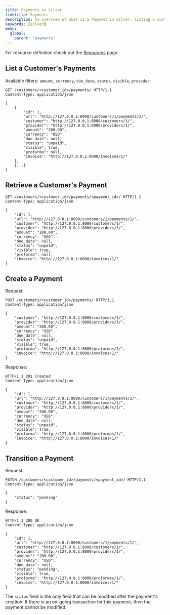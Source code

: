 ```yaml
---
title: Payments in Silver
linktitle: Payments
description: An overview of what is a Payment in Silver, listing a customer's payments or retrieving a specific one, as well as creating and transitioning one.
keywords: [silver]
menu:
  global:
    parent: "payments"
---
```


For resource definition check out the [Resources](../resources.md) page.

## List a Customer's Payments

Available filters: `amount`, `currency`, `due_date`, `status`, `visible`, `provider`

``` http
GET /customers/<customer_id>/payments/ HTTP/1.1
Content-Type: application/json

[
    {
        "id": 1,
        "url": "http://127.0.0.1:8000/customers/1/payments/1/",
        "customer": "http://127.0.0.1:8000/customers/1/",
        "provider": "http://127.0.0.1:8000/providers/1/",
        "amount": "200.00",
        "currency": "USD",
        "due_date": null,
        "status": "unpaid",
        "visible": true,
        "proforma": null,
        "invoice": "http://127.0.0.1:8000/invoices/1/"
    },
    {...}
]
```

## Retrieve a Customer's Payment

``` http
GET /customers/<customer_id>/payments/<payment_id>/ HTTP/1.1
Content-Type: application/json

{
    "id": 1,
    "url": "http://127.0.0.1:8000/customers/1/payments/1/",
    "customer": "http://127.0.0.1:8000/customers/1/",
    "provider": "http://127.0.0.1:8000/providers/1/",
    "amount": "200.00",
    "currency": "USD",
    "due_date": null,
    "status": "unpaid",
    "visible": true,
    "proforma": null,
    "invoice": "http://127.0.0.1:8000/invoices/1/"
}
```

## Create a Payment

Request:

``` http
POST /customers/<customer_id>/payments/ HTTP/1.1
Content-Type: application/json

{
    "customer": "http://127.0.0.1:8000/customers/1/",
    "provider": "http://127.0.0.1:8000/providers/1/",
    "amount": "200.00",
    "currency": "USD",
    "due_date": null,
    "status": "unpaid",
    "visible": true,
    "proforma": "http://127.0.0.1:8000/proformas/1/",
    "invoice": "http://127.0.0.1:8000/invoices/1/"
}
```

Response:

``` http
HTTP/1.1 201 Created
Content-Type: application/json

{
    "id": 1,
    "url": "http://127.0.0.1:8000/customers/1/payments/1/",
    "customer": "http://127.0.0.1:8000/customers/1/",
    "provider": "http://127.0.0.1:8000/providers/1/",
    "amount": "200.00",
    "currency": "USD",
    "due_date": null,
    "status": "unpaid",
    "visible": true,
    "proforma": "http://127.0.0.1:8000/proformas/1/",
    "invoice": "http://127.0.0.1:8000/invoices/1/"
}
```

## Transition a Payment

Request:

``` http
PATCH /customers/<customer_id>/payments/<payment_id>/ HTTP/1.1
Content-Type: application/json

{
    "status": "pending"
}
```

Response:

``` http
HTTP/1.1 200 OK
Content-Type: application/json

{
    "id": 1,
    "url": "http://127.0.0.1:8000/customers/1/payments/1/",
    "customer": "http://127.0.0.1:8000/customers/1/",
    "provider": "http://127.0.0.1:8000/providers/1/",
    "amount": "200.00",
    "currency": "USD",
    "due_date": null,
    "status": "pending",
    "visible": true,
    "proforma": "http://127.0.0.1:8000/proformas/1/",
    "invoice": "http://127.0.0.1:8000/invoices/1/"
}
```

The `status` field is the only field that can be modified after the payment's creation. If there is an on-going transaction for this payment, then the payment cannot be modified.

